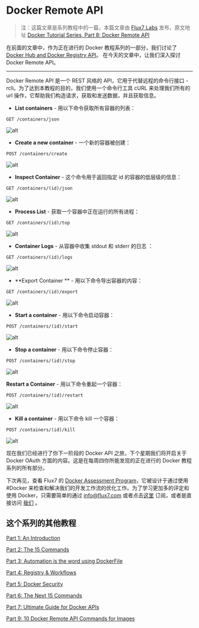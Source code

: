 # Docker Remote API


>注：这篇文章是系列教程中的一篇，本篇文章由 [Flux7 Labs](https://twitter.com/Flux7Labs) 发布，原文地址 [Docker Tutorial Series, Part 8: Docker Remote API](http://blog.flux7.com/blogs/docker/docker-tutorial-series-part-8-docker-remote-api)

在前面的文章中，作为正在进行的 Docker 教程系列的一部分，我们讨论了  [Docker Hub and Docker Registry API](http://flux7.com/blogs/docker/docker-tutorial-series-part-7-ultimate-guide-for-docker-apis/)。 在今天的文章中，让我们深入探讨 Docker Remote API。

---

Docker Remote API 是一个 REST 风格的 API，它用于代替远程的命令行接口 - rcli。为了达到本教程的目的，我们使用一个命令行工具 cURL 来处理我们所有的 url 操作，它帮助我们构造请求，获取和发送数据，并且获取信息。

- **List containers** - 用以下命令获取所有容器的列表：

 ```
 GET /containers/json
 ```

 ![alt](http://resource.docker.cn/get-all-containers.png)
 
- **Create a new container** - 一个新的容器被创建：

 ```
 POST /containers/create
 ```

 ![alt](http://resource.docker.cn/docker-create-container.png)

- **Inspect Container** - 这个命令用于返回指定 id 的容器的低层级的信息：

```
GET /containers/(id)/json
```

![alt](http://resource.docker.cn/docker-inspect-a-container.png) 

- **Process List** - 获取一个容器中正在运行的所有进程： 

```
GET /containers/(id)/top
```

![alt](http://resource.docker.cn/docker-container-top.png)

- **Container Logs** - 从容器中收集 stdout 和 stderr 的日志 ：

```
GET /containers/(id)/logs
```

![alt](http://resource.docker.cn/docker-container-logs.png)

- **Export Container ** - 用以下命令导出容器的内容：

```
GET /containers/(id)/export
```

![alt](http://resource.docker.cn/docker-export-container.png)

- **Start a container** - 用以下命令启动容器：

```
POST /containers/(id)/start
```

![alt](http://resource.docker.cn/docker-start-container.png)

- **Stop a container** - 用以下命令停止容器：

```
POST /containers/(id)/stop
```

![alt](http://resource.docker.cn/docker-stop-a-container.png)

**Restart a Container** - 用以下命令重起一个容器：

```
POST /containers/(id)/restart
```

![alt](http://resource.docker.cn/docker-restart-a-container.png)

- **Kill a container** - 用以下命令 kill 一个容器：

```
POST /containers/(id)/kill
```

![alt](http://resource.docker.cn/docker-kill-a-container.png)

现在我们已经进行了你下一阶段的 Docker API 之旅，下个星期我们将开启关于 Docker OAuth 方面的内容。这是在每周四你所能发现的正在进行的 Docker 教程系列的所有部分。

下次再见，查看 Flux7 的 [Docker Assessment Program](http://flux7.com/docker-assessment-package/)，它被设计于通过使用 #Docker 来检查和解决我们的开发工作流的优化工作。为了学习更加多的评定和使用 Docker，只需要简单的通过 info@flux7.com 或者点击[这里](http://flux7.com/docker-assessment-package/) 订阅，或者是直接访问 [我们](http://flux7.com/docker-solution/) 。

## 这个系列的其他教程

[Part 1: An Introduction](http://flux7.com/blogs/docker/docker-tutorial-series-part-1-an-introduction/)

[Part 2: The 15 Commands](http://flux7.com/blogs/docker/docker-tutorial-series-part-2-the-15-commands/)

[Part 3: Automation is the word using DockerFile](http://flux7.com/blogs/docker/docker-tutorial-series-part-3-automation-is-the-word-using-dockerfile/)

[Part 4: Registry & Workflows](http://flux7.com/blogs/docker/docker-tutorial-series-part-4-registry-workflows/)

[Part 5: Docker Security](http://flux7.com/blogs/docker/docker-tutorial-series-part-5-docker-security/)

[Part 6: The Next 15 Commands](http://flux7.com/blogs/docker/docker-commands/)

[Part 7: Ultimate Guide for Docker APIs](http://flux7.com/blogs/docker/docker-tutorial-series-part-7-ultimate-guide-for-docker-apis/)

[Part 9: 10 Docker Remote API Commands for Images](http://blog.flux7.com/blogs/docker/docker-tutorial-series-part-9-10-docker-remote-api-commands-for-images)


